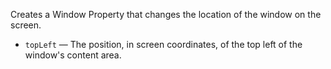 Creates a Window Property that changes the location of the window on the screen. 

   - `topLeft` — The position, in screen coordinates, of the top left of the window's content area.
